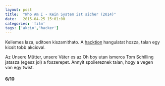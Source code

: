 ```yaml
---
layout: post
title:  "Who Am I - Kein System ist sicher (2014)"
date:   2015-04-25 15:01:00
categories: 'film'
tags: ['akcio','hacker']
---
```


<p>Kellemes laza, uditoen kiszamithato. A <a href="https://hu.wikipedia.org/wiki/Hacktion">hacktion</a> hangulatat hozza, talan egy kicsit tobb akcioval.</p>
<p>Az Unsere Mütter, unsere Väter es az Oh boy utan ismeros Tom Schilling jatssza (egesz jol) a foszerepet. Annyit spoilereznek talan, hogy a vegen van egy twist.</p>

<h4>6/10</h4>